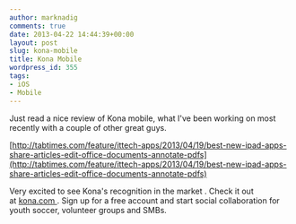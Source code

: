 ```yaml
---
author: marknadig
comments: true
date: 2013-04-22 14:44:39+00:00
layout: post
slug: kona-mobile
title: Kona Mobile
wordpress_id: 355
tags:
- iOS
- Mobile
---
```


Just read a nice review of Kona mobile, what I've been working on most recently with a couple of other great guys.

[http://tabtimes.com/feature/ittech-apps/2013/04/19/best-new-ipad-apps-share-articles-edit-office-documents-annotate-pdfs](http://tabtimes.com/feature/ittech-apps/2013/04/19/best-new-ipad-apps-share-articles-edit-office-documents-annotate-pdfs)

Very excited to see Kona's recognition in the market . Check it out at [kona.com ](www.kona.com ). Sign up for a free account and start social collaboration for youth soccer, volunteer groups and SMBs.
